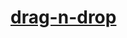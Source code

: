 # [drag-n-drop](https://user-images.githubusercontent.com/109609406/213873505-c8cd1dcb-884e-4a6a-b8db-61e9d46a475f.jpg)
